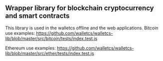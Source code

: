 ## Wrapper library for blockchain cryptocurrency and smart contracts ##

This library is used in the walletcs offline and the web applications.
Bitcoin use examples:
https://github.com/walletcs/walletcs-lib/blob/master/src/bitcoin/tests/index.test.js

Ethereum use examples:
https://github.com/walletcs/walletcs-lib/blob/master/src/ether/tests/index.test.js


